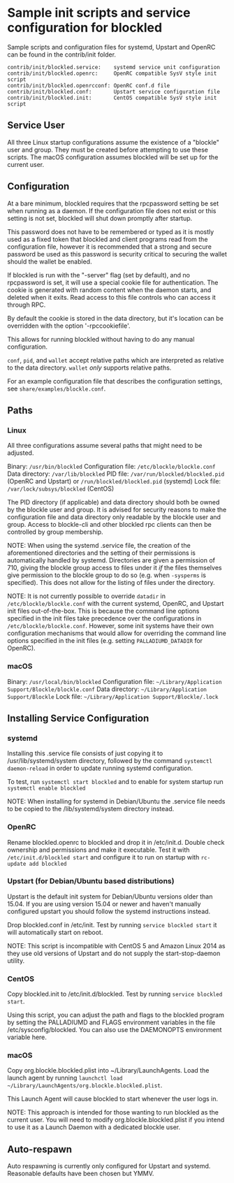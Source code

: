 Sample init scripts and service configuration for blockled
==========================================================

Sample scripts and configuration files for systemd, Upstart and OpenRC
can be found in the contrib/init folder.

    contrib/init/blockled.service:    systemd service unit configuration
    contrib/init/blockled.openrc:     OpenRC compatible SysV style init script
    contrib/init/blockled.openrcconf: OpenRC conf.d file
    contrib/init/blockled.conf:       Upstart service configuration file
    contrib/init/blockled.init:       CentOS compatible SysV style init script

Service User
---------------------------------

All three Linux startup configurations assume the existence of a "blockle" user
and group.  They must be created before attempting to use these scripts.
The macOS configuration assumes blockled will be set up for the current user.

Configuration
---------------------------------

At a bare minimum, blockled requires that the rpcpassword setting be set
when running as a daemon.  If the configuration file does not exist or this
setting is not set, blockled will shut down promptly after startup.

This password does not have to be remembered or typed as it is mostly used
as a fixed token that blockled and client programs read from the configuration
file, however it is recommended that a strong and secure password be used
as this password is security critical to securing the wallet should the
wallet be enabled.

If blockled is run with the "-server" flag (set by default), and no rpcpassword is set,
it will use a special cookie file for authentication. The cookie is generated with random
content when the daemon starts, and deleted when it exits. Read access to this file
controls who can access it through RPC.

By default the cookie is stored in the data directory, but it's location can be overridden
with the option '-rpccookiefile'.

This allows for running blockled without having to do any manual configuration.

`conf`, `pid`, and `wallet` accept relative paths which are interpreted as
relative to the data directory. `wallet` *only* supports relative paths.

For an example configuration file that describes the configuration settings,
see `share/examples/blockle.conf`.

Paths
---------------------------------

### Linux

All three configurations assume several paths that might need to be adjusted.

Binary:              `/usr/bin/blockled`
Configuration file:  `/etc/blockle/blockle.conf`
Data directory:      `/var/lib/blockled`
PID file:            `/var/run/blockled/blockled.pid` (OpenRC and Upstart) or `/run/blockled/blockled.pid` (systemd)
Lock file:           `/var/lock/subsys/blockled` (CentOS)

The PID directory (if applicable) and data directory should both be owned by the
blockle user and group. It is advised for security reasons to make the
configuration file and data directory only readable by the blockle user and
group. Access to blockle-cli and other blockled rpc clients can then be
controlled by group membership.

NOTE: When using the systemd .service file, the creation of the aforementioned
directories and the setting of their permissions is automatically handled by
systemd. Directories are given a permission of 710, giving the blockle group
access to files under it _if_ the files themselves give permission to the
blockle group to do so (e.g. when `-sysperms` is specified). This does not allow
for the listing of files under the directory.

NOTE: It is not currently possible to override `datadir` in
`/etc/blockle/blockle.conf` with the current systemd, OpenRC, and Upstart init
files out-of-the-box. This is because the command line options specified in the
init files take precedence over the configurations in
`/etc/blockle/blockle.conf`. However, some init systems have their own
configuration mechanisms that would allow for overriding the command line
options specified in the init files (e.g. setting `PALLADIUMD_DATADIR` for
OpenRC).

### macOS

Binary:              `/usr/local/bin/blockled`
Configuration file:  `~/Library/Application Support/Blockle/blockle.conf`
Data directory:      `~/Library/Application Support/Blockle`
Lock file:           `~/Library/Application Support/Blockle/.lock`

Installing Service Configuration
-----------------------------------

### systemd

Installing this .service file consists of just copying it to
/usr/lib/systemd/system directory, followed by the command
`systemctl daemon-reload` in order to update running systemd configuration.

To test, run `systemctl start blockled` and to enable for system startup run
`systemctl enable blockled`

NOTE: When installing for systemd in Debian/Ubuntu the .service file needs to be copied to the /lib/systemd/system directory instead.

### OpenRC

Rename blockled.openrc to blockled and drop it in /etc/init.d.  Double
check ownership and permissions and make it executable.  Test it with
`/etc/init.d/blockled start` and configure it to run on startup with
`rc-update add blockled`

### Upstart (for Debian/Ubuntu based distributions)

Upstart is the default init system for Debian/Ubuntu versions older than 15.04. If you are using version 15.04 or newer and haven't manually configured upstart you should follow the systemd instructions instead.

Drop blockled.conf in /etc/init.  Test by running `service blockled start`
it will automatically start on reboot.

NOTE: This script is incompatible with CentOS 5 and Amazon Linux 2014 as they
use old versions of Upstart and do not supply the start-stop-daemon utility.

### CentOS

Copy blockled.init to /etc/init.d/blockled. Test by running `service blockled start`.

Using this script, you can adjust the path and flags to the blockled program by
setting the PALLADIUMD and FLAGS environment variables in the file
/etc/sysconfig/blockled. You can also use the DAEMONOPTS environment variable here.

### macOS

Copy org.blockle.blockled.plist into ~/Library/LaunchAgents. Load the launch agent by
running `launchctl load ~/Library/LaunchAgents/org.blockle.blockled.plist`.

This Launch Agent will cause blockled to start whenever the user logs in.

NOTE: This approach is intended for those wanting to run blockled as the current user.
You will need to modify org.blockle.blockled.plist if you intend to use it as a
Launch Daemon with a dedicated blockle user.

Auto-respawn
-----------------------------------

Auto respawning is currently only configured for Upstart and systemd.
Reasonable defaults have been chosen but YMMV.
